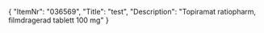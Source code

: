 {
  "ItemNr": "036569",
  "Title": "test",
  "Description": "Topiramat ratiopharm, filmdragerad tablett 100 mg"
}